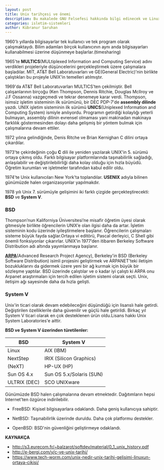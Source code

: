 ```yaml
---
layout: post
title: Unix tarihçesi ve önemi
description: Bu makalede GNU Felsefesi hakkında bilgi edinecek ve Linux'a bakış açınızı değiştireceksiniz.
categories: isletim-sistemleri
author: Kübranur Saruhan
---
```


1960'lı yıllarda bilgisayarlar tek kullanıcı ve tek program olarak çalışmaktaydı. Bilim adamları birçok kullanıcının aynı anda bilgisayarları kullanabilmesi üzerine düşünmeye başlarlar.(timesharing)

1965'te **MULTICS**(MULtiplexed Information and Computing Service) adını verdikleri projeleriyle düşüncelerini gerçekleştirmek üzere çalışmalara başladılar. MIT, AT&T Bell Laboratuvarları ve GE(General Electric)'nin birlikte çalıştıkları bu projeyle UNIX'in temelleri atılmıştır.

1969'da AT&T Bell Laboratuvarları MULTICS'ten çekilmiştir. Bell çalışanlarının birçoğu (Ken Thompson, Dennis Ritchie, Douglas McIlroy ve J.F Ossanna) vazgeçmedi ve tekrar denemeye karar verdi. Thompson, isimsiz işletim sisteminin ilk sürümünü, bir DEC PDP-7'de **assembly dilinde** yazdı. UNIX işletim sisteminin ilk sürümü **UNICS**(Uniplexed Information and Computing System) ismiyle anılıyordu.
Programın getirdiği kolaylığı yeterli bulmayan, assembly dilinin evrensel olmaması yani makinadan makinaya farklılık göstermesinden dolayı daha gelişmiş bir yöntem bulmak için çalışmalarına devam ettiler.

1972 yılına gelindiğinde, Denis Ritche ve Brian Kernighan C dilini ortaya çıkardılar. 

1973'te çekirdeğinin çoğu **C** dili ile yeniden yazılarak UNIX'in 5. sürümü ortaya çıkmış oldu. Farklı bilgisayar platformlarında taşınabilirlik sağladığı, anlaşılabilir ve değiştirilebilirliği daha kolay olduğu için hızla büyüdü. Öğretim kurumları ve işletmeler tarafından kabul edilir oldu.

1974'te Unix kullanıcıları New York'ta toplandılar. **USENIX** adıyla bilinen günümüzde halen organizasyonlar yapılmakdır.  

1978 yılı Unix 7. sürümüyle gelişimini iki farklı çizgide gerçekteştirecekti: **BSD** ve **System V**.

### **BSD**

Thompson’nun Kaliforniya Üniversitesi’ne misafir öğretim üyesi olarak gitmesiyle birlikte öğrencilerin UNIX’e olan ilgisi daha da artar. İşletim sisteminin kodu üzerinde iyileştirmelere   başlanır. Öğrencilerin çalışmaları sisteme  büyük fayda sağlar.Ortaya vi editörü, Pascal derleyici, C Shell gibi önemli fonksiyonlar çıkarırlar. UNIX’in  1977’den itibaren  Berkeley Software Distribution adı altında yayımlanmaya başlanır. 

[**ARPA**](https://github.com/omucosmiclab/Makaleler/blob/master/Network/A%C4%9F%20Tarih%C3%A7esi.md)(Advanced Research Project Agency), Berkeley'in BSD (Berkeley Software Distribution) isimli projesini geliştirmek ve ARPANET'teki iletişim bozukluklarını da gidermek üzere yeni bir ağ kurmak için büyük bir sözleşme yaptılar. BSD üzerinde çalıştılar ve o kadar iyi çalıştı ki ARPA onu Arpanet araştırmaları için tercih edilen işletim sistemi olarak seçti. Unix, iletişim ağı sayesinde daha da hızla gelişti.


### **System V**

Unix'in ticari olarak devam edebileceğini düşündüğü için lisanslı hale getirdi. Değiştirilen özelliklerile daha güvenilir ve güçlü hale getirildi. Birkaç yıl System V ticari olarak en çok desteklenen ürün oldu.Lisans hakkı Unix System Laboratories'e aittir. 


**BSD ve System V üzerinden türetilenler:**

BSD | System V
--- | --- 
Linux | AIX (IBM)
NextStep | IRIX (Silicon Graphics)
(NeXT) | HP-UX (HP)
Sun OS 4.x | Sun OS 5.x/Solaris (SUN)
ULTRIX (DEC) | SCO UNIXware

Günümüzde BSD halen çalışmalarına devam etmektedir. Dağıtımların hepsi Internet'ten özgürce indirilebilir.

* FreeBSD:
Kişisel bilgisayarlara odaklandı.
Daha geniş kullanıcıya sahiptir.

* NetBSD:
Taşınabilirlik üzerinde duruldu.
Daha çok platformu destekler.

* OpenBSD:
BSD'nin güvenliğini geliştirmeye odaklandı.
 

**KAYNAKÇA**
* http://s3.eurecom.fr/~balzarot/softdev/material/0_1_unix_history.pdf
* http://e-bergi.com/y/c-ve-unix-tarihi/
* https://www.tech-worm.com/unix-nedir-unix-tarihi-gelisimi-linuxun-ortaya-cikisi/

